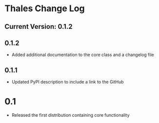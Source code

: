 # Thales Change Log 

## Current Version: 0.1.2 

## 0.1.2 
* Added additional documentation to the core class and a changelog file 

## 0.1.1 
* Updated PyPI description to include a link to the GitHub 

# 0.1 
* Released the first distribution containing core functionality 